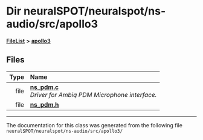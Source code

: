 

# Dir neuralSPOT/neuralspot/ns-audio/src/apollo3



[**FileList**](files.md) **>** [**apollo3**](dir_1a531e93c11b219ab9869f377e190a5d.md)












## Files

| Type | Name |
| ---: | :--- |
| file | [**ns\_pdm.c**](apollo3_2ns__pdm_8c.md) <br>_Driver for Ambiq PDM Microphone interface._  |
| file | [**ns\_pdm.h**](apollo3_2ns__pdm_8h.md) <br> |



























































------------------------------
The documentation for this class was generated from the following file `neuralSPOT/neuralspot/ns-audio/src/apollo3/`

